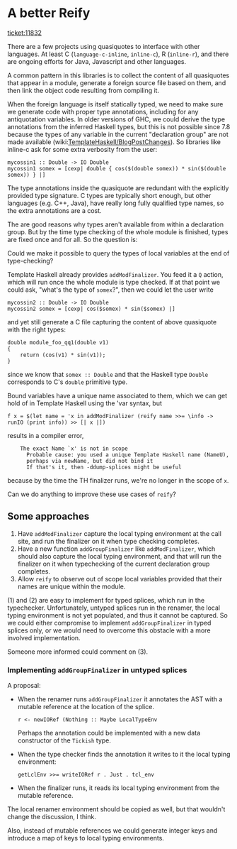 # A better Reify



[ticket:11832](https://gitlab.staging.haskell.org/ghc/ghc/issues/11832)



There are a few projects using quasiquotes to interface with other languages. At least C (`language-c-inline`, `inline-c`), R (`inline-r`), and there are ongoing efforts for Java, Javascript and other languages.



A common pattern in this libraries is to collect the content of all quasiquotes that appear in a module, generate a foreign source file based on them, and then link the object code resulting from compiling it.



When the foreign language is itself statically typed, we need to make
sure we generate code with proper type annotations, including for any
antiquotation variables. In older versions of GHC, we could derive the
type annotations from the inferred Haskell types, but this is not
possible since 7.8 because the types of any variable in the current
"declaration group" are not made available (wiki:[TemplateHaskell/BlogPostChanges](template-haskell/blog-post-changes)). So libraries like inline-c
ask for some extra verbosity from the user:


```wiki
mycossin1 :: Double -> IO Double
mycossin1 somex = [cexp| double { cos($(double somex)) * sin($(double
somex)) } |]
```


The type annotations inside the quasiquote are redundant with the
explicitly provided type signature. C types are typically short
enough, but other languages (e.g. C++, Java), have really long fully
qualified type names, so the extra annotations are a cost.



The are good reasons why types aren't available from within a
declaration group. But by the time type checking of the whole module
is finished, types are fixed once and for all. So the question is:



Could we make it possible to query the types of local variables at
the end of type-checking?



Template Haskell already provides `addModFinalizer`. You feed it a `Q`
action, which will run once the whole module is type checked. If at
that point we could ask, "what's the type of `somex`?", then we
could let the user write


```wiki
mycossin2 :: Double -> IO Double
mycossin2 somex = [cexp| cos($somex) * sin($somex) |]
```


and yet still generate a C file capturing the content of above
quasiquote with the right types:


```wiki
double module_foo_qq1(double v1)
{
    return (cos(v1) * sin(v1));
}
```


since we know that `somex :: Double` and that the Haskell type `Double`
corresponds to C's `double` primitive type.



Bound variables have a unique name associated to them, which we can
get hold of in Template Haskell using the 'var syntax, but


```wiki
f x = $(let name = 'x in addModFinalizer (reify name >>= \info ->
runIO (print info)) >> [| x |])
```


results in a compiler error,


```wiki
    The exact Name `x' is not in scope
      Probable cause: you used a unique Template Haskell name (NameU),
      perhaps via newName, but did not bind it
      If that's it, then -ddump-splices might be useful
```


because by the time the TH finalizer runs, we're no longer in the scope of `x`.



Can we do anything to improve these use cases of `reify`?


## Some approaches


1. Have `addModFinalizer` capture the local typing environment at the call site, and run the finalizer on it when type checking completes.
1. Have a new function `addGroupFinalizer` like `addModFinalizer`, which should also capture the local typing environment, and that will run the finalizer on it when typechecking of the current declaration group completes. 
1. Allow `reify` to observe out of scope local variables provided that their names are unique within the module.


(1) and (2) are easy to implement for typed splices, which run in the typechecker. Unfortunately, untyped splices run in the renamer, the local typing environment is not yet populated, and thus it cannot be captured. So we could either compromise to implement `addGroupFinalizer` in typed splices only, or we would need to overcome this obstacle with a more involved implementation.



Someone more informed could comment on (3).


### Implementing `addGroupFinalizer` in untyped splices



A proposal:


- When the renamer runs `addGroupFinalizer` it annotates the AST with a mutable reference at the location of the splice.

  ```wiki
  r <- newIORef (Nothing :: Maybe LocalTypeEnv
  ```

  Perhaps the annotation could be implemented with a new data constructor of the `Tickish` type.
- When the type checker finds the annotation it writes to it the local typing environment:

  ```wiki
  getLclEnv >>= writeIORef r . Just . tcl_env
  ```
- When the finalizer runs, it reads its local typing environment from the mutable reference.


The local renamer environment should be copied as well, but that wouldn't change the discussion, I think.



Also, instead of mutable references we could generate integer keys and introduce a map of keys to local typing environments.


